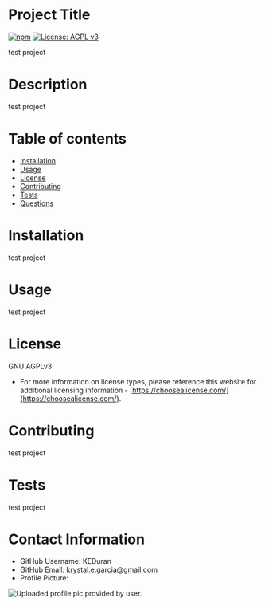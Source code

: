 
# Project Title
[![npm](https://badge.fury.io/js/inquirer.svg)](http://badge.fury.io/js/inquirer)
[![License: AGPL v3](https://img.shields.io/badge/License-AGPL%20v3-blue.svg)](https://www.gnu.org/licenses/agpl-3.0)

test project

# Description
test project

# Table of contents
* [Installation](#-Installation)
* [Usage](#-Usage)
* [License](#-License)
* [Contributing](#-Contributing)
* [Tests](#-Tests)
* [Questions](#-Contact-Information)

# Installation
test project

# Usage
test project

# License
GNU AGPLv3

* For more information on license types, please reference this website for additional licensing information - [https://choosealicense.com/](https://choosealicense.com/).

# Contributing
test project

# Tests
test project

# Contact Information
* GitHub Username: KEDuran
* GitHub Email: krystal.e.garcia@gmail.com
* Profile Picture: 

![Uploaded profile pic provided by user.](https://github.com/KEDuran.png)
